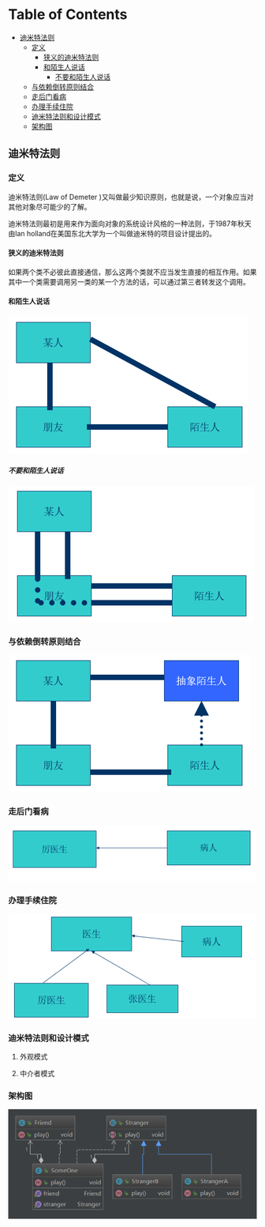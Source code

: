 # Table of Contents 

  * [迪米特法则](#迪米特法则)
    * [定义](#定义)
      * [狭义的迪米特法则](#狭义的迪米特法则)
      * [和陌生人说话](#和陌生人说话)
        * [不要和陌生人说话](#不要和陌生人说话)
    * [与依赖倒转原则结合](#与依赖倒转原则结合) 
    * [走后门看病](#走后门看病) 
    * [办理手续住院](#办理手续住院) 
    * [迪米特法则和设计模式](#迪米特法则和设计模式) 
    * [架构图](#架构图) 


## 迪米特法则

### 定义

   迪米特法则(Law of Demeter )又叫做最少知识原则，也就是说，一个对象应当对其他对象尽可能少的了解。

​    迪米特法则最初是用来作为面向对象的系统设计风格的一种法则，于1987年秋天由lan holland在美国东北大学为一个叫做迪米特的项目设计提出的。

#### 狭义的迪米特法则

   如果两个类不必彼此直接通信，那么这两个类就不应当发生直接的相互作用。如果其中一个类需要调用另一类的某一个方法的话，可以通过第三者转发这个调用。



#### 和陌生人说话

![1565814068889](assets/1565814068889.png)

##### 不要和陌生人说话

![1565814086390](assets/1565814086390.png)

### 与依赖倒转原则结合

![1565814104357](assets/1565814104357.png)





### 走后门看病

![1565814124992](assets/1565814124992.png)

### 办理手续住院

![1565814187654](assets/1565814187654.png)



### 迪米特法则和设计模式

1. 外观模式

2. 中介者模式



### 架构图

![1565819833700](assets/1565819833700.png)
